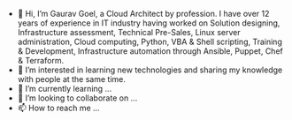 - 👋 Hi, I’m Gaurav Goel, a Cloud Architect by profession. I have over 12 years of experience in IT industry having worked on Solution designing, Infrastructure assessment, Technical Pre-Sales, Linux server administration, Cloud computing, Python, VBA & Shell scripting, Training & Development, Infrastructure automation through Ansible, Puppet, Chef & Terraform.
- 👀 I’m interested in learning new technologies and sharing my knowledge with people at the same time.
- 🌱 I’m currently learning ...
- 💞️ I’m looking to collaborate on ...
- 📫 How to reach me ...

<!---
gauravgoel1989/gauravgoel1989 is a ✨ special ✨ repository because its `README.md` (this file) appears on your GitHub profile.
You can click the Preview link to take a look at your changes.
--->

